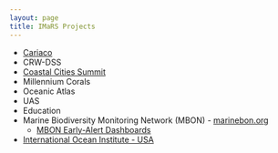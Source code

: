```yaml
---
layout: page
title: IMaRS Projects
---
```


* [Cariaco](/pages/projects/cariaco)
* CRW-DSS
* [Coastal Cities Summit](/pages/coastal-cities-summit)
* Millennium Corals
* Oceanic Atlas
* UAS
* Education
* Marine Biodiversity Monitoring Network (MBON) - [marinebon.org](https://marinebon.org)
    * [MBON Early-Alert Dashboards](https://github.com/marinebon/mbon-dashboard-server/)
* [International Ocean Institute - USA](/pages/international_ocean_institute_usa)
